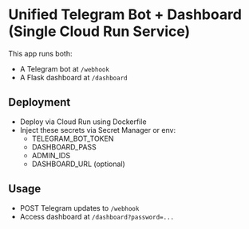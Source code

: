 # Unified Telegram Bot + Dashboard (Single Cloud Run Service)

This app runs both:
- A Telegram bot at `/webhook`
- A Flask dashboard at `/dashboard`

## Deployment

- Deploy via Cloud Run using Dockerfile
- Inject these secrets via Secret Manager or env:
  - TELEGRAM_BOT_TOKEN
  - DASHBOARD_PASS
  - ADMIN_IDS
  - DASHBOARD_URL (optional)

## Usage

- POST Telegram updates to `/webhook`
- Access dashboard at `/dashboard?password=...`
